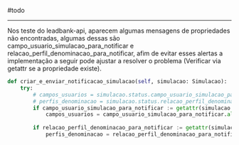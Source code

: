 #todo

---
Nos teste do leadbank-api, aparecem algumas mensagens de propriedades não encontradas, algumas dessas são campo_usuario_simulacao_para_notificar e relacao_perfil_denominacao_para_notificar, afim de evitar esses alertas a implementação a seguir pode ajustar a resolver o problema (Verificar via getattr se a propriedade existe).

```python
def criar_e_enviar_notificacao_simulacao(self, simulacao: Simulacao):  
    try:  
        # campos_usuarios = simulacao.status.campo_usuario_simulacao_para_notificar.all() or None  
        # perfis_denominacao = simulacao.status.relacao_perfil_denominacao_para_notificar.all() or None  
        if campo_usuario_simulacao_para_notificar := getattr(simulacao.status, 'campo_usuario_simulacao_para_notificar', None):  
            campos_usuarios = campo_usuario_simulacao_para_notificar.all()  
  
        if relacao_perfil_denominacao_para_notificar := getattr(simulacao.status, 'relacao_perfil_denominacao_para_notificar', None):  
            perfis_denominacao = relacao_perfil_denominacao_para_notificar.all()
```